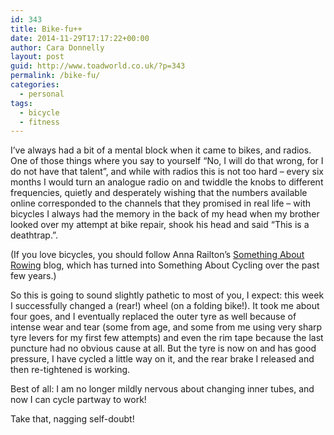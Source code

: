 ```yaml
---
id: 343
title: Bike-fu++
date: 2014-11-29T17:17:22+00:00
author: Cara Donnelly
layout: post
guid: http://www.toadworld.co.uk/?p=343
permalink: /bike-fu/
categories:
  - personal
tags:
  - bicycle
  - fitness
---
```

I&#8217;ve always had a bit of a mental block when it came to bikes, and radios. One of those things where you say to yourself &#8220;No, I will do that wrong, for I do not have that talent&#8221;, and while with radios this is not too hard &#8211; every six months I would turn an analogue radio on and twiddle the knobs to different frequencies, quietly and desperately wishing that the numbers available online corresponded to the channels that they promised in real life &#8211; with bicycles I always had the memory in the back of my head when my brother looked over my attempt at bike repair, shook his head and said &#8220;This is a deathtrap.&#8221;.

(If you love bicycles, you should follow Anna Railton&#8217;s [Something About Rowing](http://somethingaboutrowing.blogspot.co.uk/) blog, which has turned into Something About Cycling over the past few years.)

So this is going to sound slightly pathetic to most of you, I expect: this week I successfully changed a (rear!) wheel (on a folding bike!). It took me about four goes, and I eventually replaced the outer tyre as well because of intense wear and tear (some from age, and some from me using very sharp tyre levers for my first few attempts) and even the rim tape because the last puncture had no obvious cause at all. But the tyre is now on and has good pressure, I have cycled a little way on it, and the rear brake I released and then re-tightened is working.

Best of all: I am no longer mildly nervous about changing inner tubes, and now I can cycle partway to work!

Take that, nagging self-doubt!